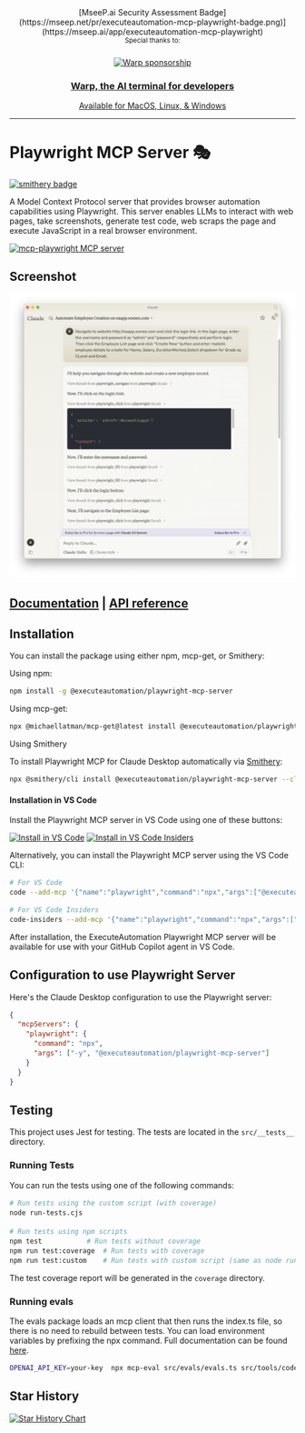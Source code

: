 <div align="center" markdown="1">
[MseeP.ai Security Assessment Badge](https://mseep.net/pr/executeautomation-mcp-playwright-badge.png)](https://mseep.ai/app/executeautomation-mcp-playwright)
</div>
<div align="center" markdown="1">
   <sup>Special thanks to:</sup>
   <br>
   <br>
   <a href="https://www.warp.dev/?utm_source=github&utm_medium=referral&utm_campaign=mcp-playwright">
      <img alt="Warp sponsorship" width="400" src="https://github.com/user-attachments/assets/ab8dd143-b0fd-4904-bdc5-dd7ecac94eae">
   </a>

### [Warp, the AI terminal for developers](https://www.warp.dev/?utm_source=github&utm_medium=referral&utm_campaign=mcp-playwright)
[Available for MacOS, Linux, & Windows](https://www.warp.dev/?utm_source=github&utm_medium=referral&utm_campaign=mcp-playwright)<br>

</div>
<hr>

# Playwright MCP Server 🎭

[![smithery badge](https://smithery.ai/badge/@executeautomation/playwright-mcp-server)](https://smithery.ai/server/@executeautomation/playwright-mcp-server)

A Model Context Protocol server that provides browser automation capabilities using Playwright. This server enables LLMs to interact with web pages, take screenshots, generate test code, web scraps the page and execute JavaScript in a real browser environment.

<a href="https://glama.ai/mcp/servers/yh4lgtwgbe"><img width="380" height="200" src="https://glama.ai/mcp/servers/yh4lgtwgbe/badge" alt="mcp-playwright MCP server" /></a>

## Screenshot
![Playwright + Claude](image/playwright_claude.png)

## [Documentation](https://executeautomation.github.io/mcp-playwright/) | [API reference](https://executeautomation.github.io/mcp-playwright/docs/playwright-web/Supported-Tools)

## Installation

You can install the package using either npm, mcp-get, or Smithery:

Using npm:
```bash
npm install -g @executeautomation/playwright-mcp-server
```

Using mcp-get:
```bash
npx @michaellatman/mcp-get@latest install @executeautomation/playwright-mcp-server
```
Using Smithery

To install Playwright MCP for Claude Desktop automatically via [Smithery](https://smithery.ai/server/@executeautomation/playwright-mcp-server):

```bash
npx @smithery/cli install @executeautomation/playwright-mcp-server --client claude
```
#### Installation in VS Code

Install the Playwright MCP server in VS Code using one of these buttons:

<!--
// Generate using?:
const config = JSON.stringify({ name: 'playwright', command: 'npx', args: ["-y", "@executeautomation/playwright-mcp-server"] });
const urlForWebsites = `vscode:mcp/install?${encodeURIComponent(config)}`;
// Github markdown does not allow linking to `vscode:` directly, so you can use our redirect:
const urlForGithub = `https://insiders.vscode.dev/redirect?url=${encodeURIComponent(urlForWebsites)}`;
-->

[<img src="https://img.shields.io/badge/VS_Code-VS_Code?style=flat-square&label=Install%20Server&color=0098FF" alt="Install in VS Code">](https://insiders.vscode.dev/redirect?url=vscode%3Amcp%2Finstall%3F%257B%2522name%2522%253A%2522playwright%2522%252C%2522command%2522%253A%2522npx%2522%252C%2522args%2522%253A%255B%2522-y%2522%252C%2522%2540executeautomation%252Fplaywright-mcp-server%2522%255D%257D) 
[<img alt="Install in VS Code Insiders" src="https://img.shields.io/badge/VS_Code_Insiders-VS_Code_Insiders?style=flat-square&label=Install%20Server&color=24bfa5">](https://insiders.vscode.dev/redirect?url=vscode-insiders%3Amcp%2Finstall%3F%257B%2522name%2522%253A%2522playwright%2522%252C%2522command%2522%253A%2522npx%2522%252C%2522args%2522%253A%255B%2522-y%2522%252C%2522%2540executeautomation%252Fplaywright-mcp-server%2522%255D%257D)

Alternatively, you can install the Playwright MCP server using the VS Code CLI:

```bash
# For VS Code
code --add-mcp '{"name":"playwright","command":"npx","args":["@executeautomation/playwright-mcp-server"]}'
```

```bash
# For VS Code Insiders
code-insiders --add-mcp '{"name":"playwright","command":"npx","args":["@executeautomation/playwright-mcp-server"]}'
```

After installation, the ExecuteAutomation Playwright MCP server will be available for use with your GitHub Copilot agent in VS Code.

## Configuration to use Playwright Server
Here's the Claude Desktop configuration to use the Playwright server:

```json
{
  "mcpServers": {
    "playwright": {
      "command": "npx",
      "args": ["-y", "@executeautomation/playwright-mcp-server"]
    }
  }
}
```

## Testing

This project uses Jest for testing. The tests are located in the `src/__tests__` directory.

### Running Tests

You can run the tests using one of the following commands:

```bash
# Run tests using the custom script (with coverage)
node run-tests.cjs

# Run tests using npm scripts
npm test           # Run tests without coverage
npm run test:coverage  # Run tests with coverage
npm run test:custom    # Run tests with custom script (same as node run-tests.cjs)
```

The test coverage report will be generated in the `coverage` directory.

### Running evals

The evals package loads an mcp client that then runs the index.ts file, so there is no need to rebuild between tests. You can load environment variables by prefixing the npx command. Full documentation can be found [here](https://www.mcpevals.io/docs).

```bash
OPENAI_API_KEY=your-key  npx mcp-eval src/evals/evals.ts src/tools/codegen/index.ts
```

## Star History

[![Star History Chart](https://api.star-history.com/svg?repos=executeautomation/mcp-playwright&type=Date)](https://star-history.com/#executeautomation/mcp-playwright&Date)
